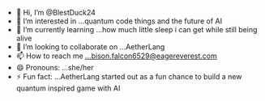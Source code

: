 - 👋 Hi, I’m @BlestDuck24
- 👀 I’m interested in ...quantum code things and the future of AI 
- 🌱 I’m currently learning ...how much little sleep i can get while still being alive
- 💞️ I’m looking to collaborate on ...AetherLang
- 📫 How to reach me ...bison.falcon6529@eagereverest.com
- 😄 Pronouns: ...she/her
- ⚡ Fun fact: ...AetherLang started out as a fun chance to build a new quantum inspired game with AI 

<!---
BlestDuck24/BlestDuck24 is a ✨ special ✨ repository because its `README.md` (this file) appears on your GitHub profile.
You can click the Preview link to take a look at your changes.
--->
